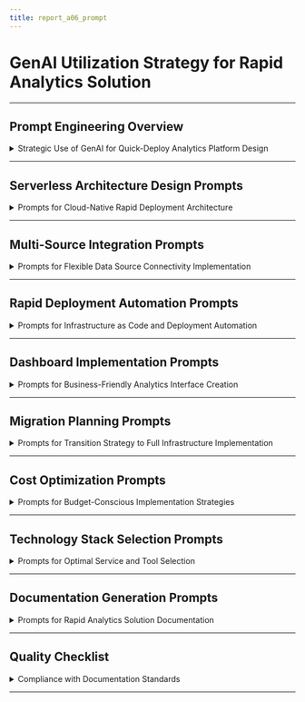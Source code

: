 ```yaml
---
title: report_a06_prompt
---
```


# GenAI Utilization Strategy for Rapid Analytics Solution

---

## Prompt Engineering Overview

<details>
<summary>Strategic Use of GenAI for Quick-Deploy Analytics Platform Design</summary>

---

- **Objective**: Leverage GenAI tools to design and document a rapid-deployment analytics solution for immediate business needs.
- **Tools used**: Claude for architecture simplification, Cursor for serverless automation, Windsurf for prompt optimization.
- **Scope**: Cover lightweight architecture, multi-source integration, dashboard implementation, and migration planning.
- **Outcome**: A production-ready analytics platform deployable in `1-2` weeks with clear migration path to full infrastructure.

#### GenAI Role in Workflow

- **Claude**: Generate serverless architecture patterns prioritizing deployment speed over complexity.
- **Cursor**: Produce CloudFormation templates and automation scripts for rapid deployment.
- **Windsurf**: Optimize prompts for serverless best practices and cost optimization strategies.

---

#### Success Metrics

- **Deployment velocity**: Achieve `&lt;2` week deployment timeline through GenAI-optimized architecture.
- **Business value**: Satisfy `&gt;90%` of immediate analytics requests while full pipeline is under development.
- **Cost efficiency**: Maintain `&lt;50%` cost of full infrastructure through serverless optimization.

---

</details>

---

## Serverless Architecture Design Prompts

<details>
<summary>Prompts for Cloud-Native Rapid Deployment Architecture</summary>

---

- **Purpose**: Design lightweight, serverless architecture prioritizing speed and flexibility over complex infrastructure.
- **Key prompt example**:
  ```text
  Design a serverless analytics solution for rapid deployment using AWS Lambda, API Gateway, S3, Glue, and QuickSight. Prioritize deployment speed over architectural perfection, support multiple data sources (APIs, files, databases), and provide business-friendly dashboards. Include cost optimization strategies and migration path to full data platform infrastructure.
  ```
- **Claude usage**:
  - Generate serverless architecture patterns with minimal operational overhead.
  - Design flexible integration patterns for diverse data sources.

#### Architecture Simplification

- **Windsurf refinement**:
  - Original: "Design analytics platform for quick deployment."
  - Refined: "Design AWS serverless analytics platform: API Gateway → Lambda → S3 → Glue → QuickSight with `&lt;2` week deployment, multi-source integration, and migration path to full infrastructure."
- **Serverless benefits**: Zero infrastructure management and automatic scaling capabilities.

---

#### Integration Flexibility

- **Multi-source design**: Unified API layer supporting REST, webhooks, file uploads, and database connections.
- **Format flexibility**: Support for JSON, CSV, Parquet with automatic schema detection.

---

</details>

---

## Multi-Source Integration Prompts

<details>
<summary>Prompts for Flexible Data Source Connectivity Implementation</summary>

---

- **Purpose**: Design unified integration layer supporting diverse data sources and formats.
- **Key prompt example**:
  ```text
  Design flexible data integration layer using API Gateway and Lambda for multiple data sources including AppsFlyer APIs, Google Analytics, CSV uploads, database exports, and real-time webhooks. Include automatic schema detection, data validation, format standardization, and error handling. Support authentication methods: API keys, OAuth, IAM roles.
  ```
- **Integration strategy**: Unified API design with format-agnostic processing.

#### API Gateway Configuration

- **Flexible endpoints**:
  ```text
  Create API Gateway endpoints for different data source types: /ingest/api for external APIs, /ingest/file for uploads, /ingest/webhook for real-time data. Include authentication, rate limiting, and data validation for each endpoint type.
  ```
- **Authentication flexibility**: Multiple auth methods for diverse source requirements.

---

#### Data Processing

- **Format standardization**: Automated conversion to unified schema for downstream processing.
- **Error handling**: Robust retry logic and dead letter queues for failed processing.

---

</details>

---

## Rapid Deployment Automation Prompts

<details>
<summary>Prompts for Infrastructure as Code and Deployment Automation</summary>

---

- **Purpose**: Generate deployment automation for `&lt;2` week implementation timeline.
- **Key prompt example**:
  ```text
  Create CloudFormation template for rapid analytics solution deployment including API Gateway, Lambda functions, S3 data lake, Glue ETL jobs, and QuickSight workspace. Include deployment scripts, configuration automation, and testing procedures for complete setup in `&lt;2` weeks. Design modular template with environment-specific parameters.
  ```
- **Cursor usage**:
  - Generate CloudFormation templates for one-click infrastructure deployment.
  - Produce automation scripts for configuration and testing.

#### Deployment Automation

- **CloudFormation template**:
  ```text
  Create comprehensive CloudFormation template for serverless analytics platform with nested stacks for networking, compute, storage, and analytics services. Include parameter validation and rollback procedures.
  ```
- **Configuration scripts**: Python automation for data source setup and dashboard creation.

---

#### Testing Automation

- **Validation procedures**: Automated testing for data flow and dashboard functionality.
- **Smoke tests**: End-to-end validation scripts for deployment verification.

---

</details>

---

## Dashboard Implementation Prompts

<details>
<summary>Prompts for Business-Friendly Analytics Interface Creation</summary>

---

- **Purpose**: Design self-service analytics with minimal training requirements for business users.
- **Key prompt example**:
  ```text
  Design QuickSight dashboard implementation for rapid analytics solution with pre-built templates for marketing analytics, sales dashboards, and operational metrics. Include self-service interface, drag-and-drop customization, mobile responsiveness, and user access management. Create template library for common business scenarios.
  ```
- **Dashboard focus**: Business user accessibility and template-driven approach.

#### Template Design

- **Business templates**:
  ```text
  Create QuickSight dashboard templates for: marketing analytics (campaign performance, ROI), sales dashboards (revenue tracking, pipeline analysis), and operational metrics (system performance, cost tracking). Include interactive filters and drill-down capabilities.
  ```
- **Self-service capabilities**: Drag-and-drop interface for report customization.

---

#### User Experience

- **Mobile optimization**: Responsive design for tablet and mobile access.
- **Training materials**: Quick start guides and video tutorials for business users.

---

</details>

---

## Migration Planning Prompts

<details>
<summary>Prompts for Transition Strategy to Full Infrastructure Implementation</summary>

---

- **Purpose**: Design clear migration path from rapid solution to comprehensive data platform.
- **Key prompt example**:
  ```text
  Design migration strategy from rapid analytics solution to full data pipeline infrastructure (A01+A02+A03 or A05) including data preservation, user transition, system overlap period, and rollback procedures. Include timeline planning, risk mitigation, and change management strategies for seamless transition.
  ```
- **Migration focus**: Zero data loss and minimal user disruption during transition.

#### Migration Strategy

- **Phased approach**: Gradual transition with parallel system operation for validation.
- **Data preservation**: Complete historical data migration with format conversion if required.

---

#### Change Management

- **User training**: Comprehensive training programs for new platform capabilities.
- **Support structure**: Dedicated support during transition period with escalation procedures.

---

</details>

---

## Cost Optimization Prompts

<details>
<summary>Prompts for Budget-Conscious Implementation Strategies</summary>

---

- **Purpose**: Design cost-effective solution with clear budget controls and optimization strategies.
- **Key prompt example**:
  ```text
  Design cost optimization strategy for rapid analytics solution using serverless pay-per-use pricing, CloudWatch billing alerts, resource usage monitoring, and right-sizing recommendations. Include cost comparison with full infrastructure and budget control mechanisms for <$5,000/month target.
  ```
- **Cost focus**: Predictable monthly costs with automatic optimization.

#### Budget Management

- **Cost monitoring**: Real-time cost tracking with automated alerts and usage analytics.
- **Optimization strategies**: Regular cost reviews and right-sizing recommendations.

---

#### Service Costs

- **Pay-per-use model**: Detailed cost breakdown by service and usage pattern.
- **Reserved capacity**: Strategic use of reserved instances for predictable workloads.

---

</details>

---

## Technology Stack Selection Prompts

<details>
<summary>Prompts for Optimal Service and Tool Selection</summary>

---

- **Purpose**: Select optimal AWS services and tools for rapid deployment and operational simplicity.
- **Key prompt example**:
  ```text
  Select optimal technology stack for rapid analytics solution prioritizing deployment speed, operational simplicity, and cost effectiveness. Compare AWS services (Lambda vs Fargate, Glue vs EMR, QuickSight vs Grafana) and recommend best combination for `&lt;2` week deployment with minimal maintenance requirements.
  ```
- **Technology focus**: Managed services minimizing operational complexity.

#### Service Selection

- **Compute services**: Lambda for event-driven processing vs Fargate for containerized workloads.
- **Analytics services**: QuickSight for business intelligence vs custom dashboard solutions.

---

#### Integration Patterns

- **Event-driven architecture**: S3 event triggers and Lambda function chaining.
- **API-first design**: RESTful interfaces for maximum integration flexibility.

---

</details>

---

## Documentation Generation Prompts

<details>
<summary>Prompts for Rapid Analytics Solution Documentation</summary>

---

- **Purpose**: Generate comprehensive documentation following ctx_doc_style for rapid deployment and operation.
- **Key prompt example**:
  ```text
  Create comprehensive rapid analytics solution documentation following ctx_doc_style.md formatting. Include architecture overview, deployment procedures, user guides, migration planning, and cost management. Use bullet points, details blocks, and proper markdown formatting for technical and business audiences.
  ```
- **Documentation scope**: Deployment guides and operational procedures.

#### Content Structure

- **Deployment documentation**: Step-by-step setup procedures and automation scripts.
- **User documentation**: Dashboard usage guides and self-service instructions.
- **Migration documentation**: Transition planning and change management procedures.

---

#### Multi-Audience Focus

- **Business stakeholders**: Benefits explanation and cost justification.
- **Technical teams**: Implementation details and operational procedures.

---

</details>

---

## Quality Checklist

<details>
<summary>Compliance with Documentation Standards</summary>

---

- [x] YAML front matter present with `report_a06_prompt` title.
- [x] Each subsection (###) contains one details block.
- [x] Main sections (##) separated by `---`.
- [x] No separators between ### sections.
- [x] Details blocks start and end with `---`.
- [x] Subsubsections (####) separated by `---`.
- [x] Summary text is descriptive and specific.
- [x] All content formatted as bullet points.
- [x] Block elements (code, text) indented by `2` spaces.
- [x] No numbered headings or bullet points.
- [x] Technical symbols wrapped in backticks (e.g., `&lt;2`).
- [x] Code blocks include language specification (e.g., `text`, `yaml`).

---

</details>

---
